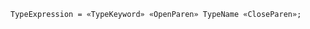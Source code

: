 <!-- This file is generated automatically by infrastructure scripts. Please don't edit by hand. -->

```{ .ebnf .slang-ebnf #TypeExpression }
TypeExpression = «TypeKeyword» «OpenParen» TypeName «CloseParen»;
```
